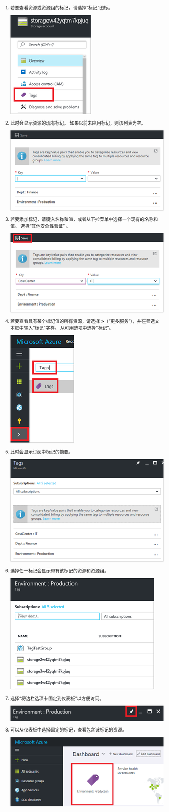 1. 若要查看资源或资源组的标记，请选择“标记”图标。 
   
    ![在资源和资源组边栏选项卡上选择标记](./media/resource-manager-tag-resources/select-tag-icon.png)
2. 此时会显示资源的现有标记。 如果以前未应用标记，则该列表为空。 

    ![在资源和资源组边栏选项卡上显示现有标记](./media/resource-manager-tag-resources/existing-tags.png)
3. 若要添加标记，请键入名称和值，或者从下拉菜单中选择一个现有的名称和值。 选择“其他安全性验证” 。

    ![添加新标记](./media/resource-manager-tag-resources/tag-resources.png)
4. 若要查看具有某个标记值的所有资源，请选择 **>**（“更多服务”），并在筛选文本框中输入“标记”字样。 从可用选项中选择“标记”。
   
    ![通过“浏览”中心查找标记](./media/resource-manager-tag-resources/browse-tags.png)
5. 此时会显示订阅中标记的摘要。

    ![显示所有标记](./media/resource-manager-tag-resources/tag-taxonomy.png)
6. 选择任一标记会显示带有该标记的资源和资源组。

    ![显示带标记的资源](./media/resource-manager-tag-resources/show-tagged-resources.png)
7. 选择“将边栏选项卡固定到仪表板”以方便访问。

    ![将标记固定到仪表板](./media/resource-manager-tag-resources/pin-tag.png)
8. 可以从仪表板中选择固定的标记，查看包含该标记的资源。

     ![将标记固定到仪表板](./media/resource-manager-tag-resources/show-pinned-tag.png)

<!--Update_Description: wording update-->
<!--ms.date: 09/04/2017-->